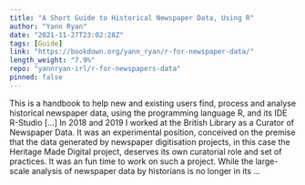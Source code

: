 ```yaml
---
title: "A Short Guide to Historical Newspaper Data, Using R"
author: "Yann Ryan"
date: "2021-11-27T23:02:28Z"
tags: [Guide]
link: "https://bookdown.org/yann_ryan/r-for-newspaper-data/"
length_weight: "7.9%"
repo: "yannryan-irl/r-for-newspapers-data"
pinned: false
---
```


This is a handbook to help new and existing users find, process and analyse historical newspaper data, using the programming language R, and its IDE R-Studio [...] In 2018 and 2019 I worked at the British Library as a Curator of Newspaper Data. It was an experimental position, conceived on the premise that the data generated by newspaper digitisation projects, in this case the Heritage Made Digital project, deserves its own curatorial role and set of practices. It was an fun time to work on such a project. While the large-scale analysis of newspaper data by historians is no longer in its ...
